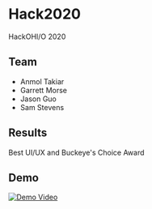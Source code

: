 # Hack2020

HackOHI/O 2020

## Team

- Anmol Takiar
- Garrett Morse
- Jason Guo
- Sam Stevens

## Results

Best UI/UX and Buckeye's Choice Award

## Demo

[![Demo Video](https://img.youtube.com/vi/YzGKLUlunUM/maxresdefault.jpg)](https://youtu.be/YzGKLUlunUM)
